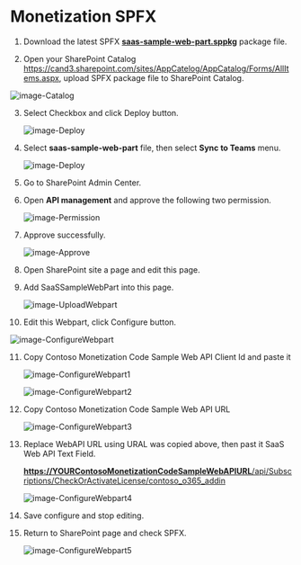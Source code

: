 #                    Monetization SPFX

1.  Download the latest SPFX [**saas-sample-web-part.sppkg**](saas-sample-web-part.sppkg) package file.

2.   Open your SharePoint Catalog  https://cand3.sharepoint.com/sites/AppCatelog/AppCatalog/Forms/AllItems.aspx, upload SPFX package file to SharePoint Catalog.

   ![image-Catalog](Images/1.png)

3. Select Checkbox and click Deploy button.

   ![image-Deploy](Images/2.png)

4. Select **saas-sample-web-part** file, then select **Sync to Teams** menu.

   ![image-Deploy](Images/12.png)

5. Go to SharePoint Admin Center.

6. Open **API management** and approve the following two permission.

   ![image-Permission](Images/3.png)

7. Approve successfully.

   ![image-Approve](Images/4.png)

8. Open SharePoint site a page and edit this page.

9. Add SaaSSampleWebPart into this page.

   ![image-UploadWebpart](Images/5.png)

10. Edit this Webpart, click Configure button.

   ![image-ConfigureWebpart](Images/6.png)

11. Copy Contoso Monetization Code Sample Web API Client Id and paste it  

    ![image-ConfigureWebpart1](Images/7.png)

    ![image-ConfigureWebpart2](Images/8.png)

12. Copy Contoso Monetization Code Sample Web API URL

    ![image-ConfigureWebpart3](Images/9.png)

13. Replace WebAPI URL using URAL was copied above, then past it SaaS Web API Text Field.

    [**https://YOURContosoMonetizationCodeSampleWebAPIURL**/api/Subscriptions/CheckOrActivateLicense/contoso_o365_addin](https://YOURContosoMonetizationCodeSampleWebAPIURL/api/Subscriptions/CheckOrActivateLicense/contoso_o365_addin)

    ![image-ConfigureWebpart4](Images/10.png)

14. Save configure and stop editing.

15. Return to SharePoint page and check SPFX.

    ![image-ConfigureWebpart5](Images/11.png)